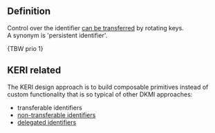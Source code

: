 ## Definition

Control over the identifier [can be transferred](transferable.md) by rotating keys.\
A synonym is 'persistent identifier'.

{TBW prio 1}

## KERI related

The KERI design approach is to build composable primitives instead of custom functionality that is so typical of other DKMI approaches:

- transferable identifiers
- [non-transferable identifiers](non-transferable-identifier.md)
- [delegated identifiers](delegated-identifier.md)
